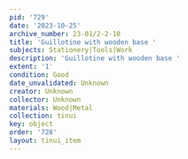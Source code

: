 ```yaml
---
pid: '729'
date: '2023-10-25'
archive_number: 23-01/2-2-10
title: 'Guillotine with wooden base '
subjects: Stationery|Tools|Work
description: 'Guillotine with wooden base '
extent: '1'
condition: Good
date_unvalidated: Unknown
creator: Unknown
collector: Unknown
materials: Wood|Metal
collection: tinui
key: object
order: '728'
layout: tinui_item
---
```

